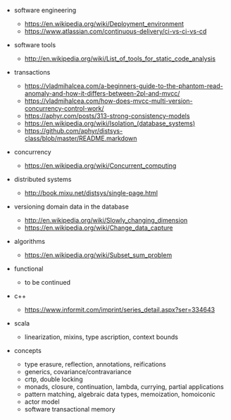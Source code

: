 * software engineering
  * https://en.wikipedia.org/wiki/Deployment_environment
  * https://www.atlassian.com/continuous-delivery/ci-vs-ci-vs-cd
  
* software tools
  * http://en.wikipedia.org/wiki/List_of_tools_for_static_code_analysis
  
* transactions
  * https://vladmihalcea.com/a-beginners-guide-to-the-phantom-read-anomaly-and-how-it-differs-between-2pl-and-mvcc/
  * https://vladmihalcea.com/how-does-mvcc-multi-version-concurrency-control-work/
  * https://aphyr.com/posts/313-strong-consistency-models
  * https://en.wikipedia.org/wiki/Isolation_(database_systems)
  * https://github.com/aphyr/distsys-class/blob/master/README.markdown

* concurrency
  * https://en.wikipedia.org/wiki/Concurrent_computing
 
* distributed systems
  * http://book.mixu.net/distsys/single-page.html

* versioning domain data in the database
  * http://en.wikipedia.org/wiki/Slowly_changing_dimension
  * https://en.wikipedia.org/wiki/Change_data_capture
  
* algorithms
  * https://en.wikipedia.org/wiki/Subset_sum_problem

* functional
  * to be continued
 
* c++
  * https://www.informit.com/imprint/series_detail.aspx?ser=334643
  
* scala
  * linearization, mixins, type ascription, context bounds
  
* concepts
  * type erasure, reflection, annotations, reifications
  * generics, covariance/contravariance
  * crtp, double locking
  * monads, closure, continuation, lambda, currying, partial applications
  * pattern matching, algebraic data types, memoization, homoiconic
  * actor model
  * software transactional memory
  
